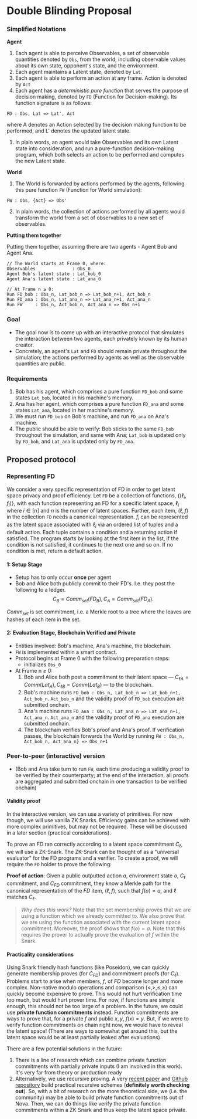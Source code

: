 # Double Blinding Proposal

### Simplified Notations

**Agent**
1. Each agent is able to perceive Observables, a set of observable quantities denoted by `Obs`, from the world, including observable values about its own state, opponent's state, and the environment.
2. Each agent maintains a Latent state, denoted by `Lat`.
3. Each agent is able to perform an action at any frame. Action is denoted by `Act`
4. Each agent has a *deterministic pure function* that serves the purpose of decision making, denoted by `FD` (Function for Decision-making). Its function signature is as follows:
```
FD : Obs, Lat => Lat', Act
```
where A denotes an Action selected by the decision making function to be performed, and L' denotes the updated latent state.
1. In plain words, an agent would take Observables and its own Latent state into consideration, and run a pure-function decision-making program, which both selects an action to be performed and computes the new Latent state.

**World**
1. The World is forwarded by actions performed by the agents, following this pure function `FW` (Function for World simulation):
```
FW : Obs, {Act} => Obs'
```
2. In plain words, the collection of actions performed by all agents would transform the world from a set of observables to a new set of observables.

**Putting them together**

Putting them together, assuming there are two agents - Agent Bob and Agent Ana.
```
// The World starts at Frame 0, where:
Observables              : Obs_0
Agent Bob's latent state : Lat_bob_0
Agent Ana's latent state : Lat_ana_0

// At Frame n ≥ 0:
Run FD_bob : Obs_n, Lat_bob_n => Lat_bob_n+1, Act_bob_n
Run FD_ana : Obs_n, Lat_ana_n => Lat_ana_n+1, Act_ana_n
Run FW     : Obs_n, Act_bob_n, Act_ana_n => Obs_n+1
```

### Goal
- The goal now is to come up with an interactive protocol that simulates the interaction between two agents, each privately known by its human creator.
- Concretely, an agent's `Lat` and `FD` should remain private throughout the simulation; the actions performed by agents as well as the observable quantities are public.

### Requirements
1. Bob has his agent, which comprises a pure function `FD_bob` and some states `Lat_bob`, located in his machine's memory.
2. Ana has her agent, which comprises a pure function `FD_ana` and some states `Lat_ana`, located in her machine's memory.
3. We must run `FD_bob` on Bob's machine, and run `FD_ana` on Ana's machine.
4. The public should be able to verify: Bob sticks to the same `FD_bob` throughout the simulation, and same with Ana; `Lat_bob` is updated only by `FD_bob`, and `Lat_ana` is updated only by `FD_ana`.

## Proposed protocol

### Representing FD
We consider a very specific representation of FD in order to get latent space privacy and proof efficiency.
Let `FD` be a collection of functions, $\{(\ell_i, f_i)\}$, with each function representing an FD for a specific latent space, $\ell_i$ where $i \in [n]$ and $n$ is the number of latent spaces.
Further, each item, $(\ell, f)$ in the collection `FD` needs a canonical representation. $f_i$ can be represented as the latent space associated with $\ell_i$ via an ordered list of tuples and a default action. Each tuple contains a condition and a returning action if satisfied. The program starts by looking at the first item in the list, if the condition is not satisfied, it continues to the next one and so on. If no condition is met, return a default action.

#### 1: Setup Stage
- Setup has to only occur **once** per agent
- Bob and Alice both publicly commit to their FD's. I.e. they post the following to a ledger.
$$C_B = Comm_{set}(FD_{B}), C_A = Comm_{set}(FD_{A}).$$

$Comm_{set}$ is set commitment, i.e. a Merkle root to a tree where the leaves are hashes of each item in the set.

<!-- #### 2a: Evaluation Stage, Using Only Cairo

- Entities involved: Bob's machine, Ana's machine, the blockchain.
- Bob's machine and Ana's machine each run a ZKVM e.g. CairoVM.
- `FD_bob`, `FD_ana`, and `FW` are all implemented in the language executable by said ZKVM.
- Protocol begins at Frame 0 with the following preparation steps:
  - initializes `Obs_0`
- At Frame n ≥ 0:
  1. Bob's machine runs `FD_bob : Obs_n, Lat_bob_n => Lat_bob_n+1, Act_bob_n`. `Act_bob_n` and the validity proof of `FD_bob` execution are submitted onchain.
  2. Ana's machine runs `FD_ana : Obs_n, Lat_ana_n => Lat_ana_n+1, Act_ana_n`. `Act_ana_n` and the validity proof of `FD_ana` execution are submitted onchain.
  3. The blockchain verifies Bob's proof and Ana's proof. If verification passes, the blockchain forwards the World by running `FW : Obs_n, Act_bob_n, Act_ana_n} => Obs_n+1` -->

#### 2: Evaluation Stage, Blockchain Verified and Private
- Entities involved: Bob's machine, Ana's machine, the blockchain.
- `FW` is implemented within a smart contract.
- Protocol begins at Frame 0 with the following preparation steps:
  - initializes `Obs_0`
- At Frame n ≥ 0:
  1. Bob and Alice both post a commitment to their latent space — $C_{\ell A} = Comm(Lat_A), C_{\ell B} = Comm(Lat_B)$ — to the blockchain.
  2. Bob's machine runs `FD_bob : Obs_n, Lat_bob_n => Lat_bob_n+1, Act_bob_n`. `Act_bob_n` and the validity proof of `FD_bob` execution are submitted onchain.
  3. Ana's machine runs `FD_ana : Obs_n, Lat_ana_n => Lat_ana_n+1, Act_ana_n`. `Act_ana_n` and the validity proof of `FD_ana` execution are submitted onchain.
  4. The blockchain verifies Bob's proof and Ana's proof. If verification passes, the blockchain forwards the World by running `FW : Obs_n, Act_bob_n, Act_ana_n} => Obs_n+1`



### Peer-to-peer (interactive) version
- (Bob and Ana take turn to run `FW`, each time producing a validity proof to be verified by their counterparty; at the end of the interaction, all proofs are aggregated and submitted onchain in one transaction to be verified onchain)
#### Validity proof
In the interactive version, we can use a variety of primitives. For now though, we will use vanilla ZK Snarks. Efficiency gains can be achieved with more complex primitives, but may not be required. These will be discussed in a later section (practical considerations).

To prove an $FD$ ran correctly according to a latent space commitment $C_\ell$, we will use a ZK-Snark. The ZK-Snark can be thought of as a "universal evaluator" for the FD programs and a verifier. To create a proof, we will require the `FD` holder to prove the following:

**Proof of action**: Given a public outputted action $a$, environment state $o$, $C_\ell$ commitment, and $C_{FD}$ commitment, they know a Merkle path for the canonical representation of the $FD$ item, $(\ell, f)$, such that $f(o) = a$, and $\ell$ matches $C_\ell$.

> *Why does this work?*
> Note that the set membership proves that we are using a function which we already committed to. We also prove that we are using the function associated with the current latent space commitment. Moreover, the proof shows that $f(o) = a$. Note that this requires the prover to actually prove the evaluation of $f$ within the Snark.

#### Practicality considerations
Using Snark friendly hash functions (like Poseidon), we can quickly generate membership proves (for $C_{FD}$) and commitment proofs (for $C_\ell$). Problems start to arise when members, $f$, of $FD$ become longer and more complex. Non-native modulo operations and comparison ($<, >, \leq, \geq$) can quickly become expensive to prove. This would not hurt verification time too much, but would hurt prover time. For now, if functions are simple enough, this should not be too large of a problem. In the future, we could use **private function commitments** instead. Function commitments are ways to prove that, for a private $f$ and public $x, y$, $f(x) = y$. But, if we were to verify function commitments on chain right now, we would have to reveal the latent space! (There are ways to somewhat get around this, but the latent space would be at least partially leaked after evaluations).

There are a few potential solutions in the future:
1. There is a line of research which can combine private function commitments with partially private inputs (I am involved in this work). It's very far from theory or production ready
2. Alternatively, we use recursive proving. A very [recent paper](https://eprint.iacr.org/2021/370) and [Github repository](https://github.com/microsoft/Nova) build practical recursive schemes (**definitely worth checking out**). So, with a bit of research on the more theoretical side, we (i.e. the community) may be able to build private function commitments out of Nova. Then, we can do things like verify the private function commitments within a ZK Snark and thus keep the latent space private.